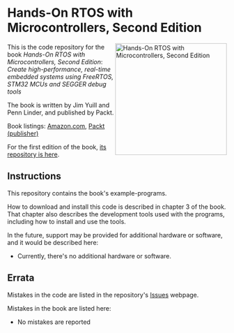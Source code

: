 # Hands-On RTOS with Microcontrollers, Second Edition
<a href="https://www.packtpub.com/en-us/product/hands-on-rtos-with-microcontrollers-9781803243047"> <img src="https://content.packt.com/_/image/xxlarge/B18584/cover_image.jpg?version=1749107709" alt="Hands-On RTOS with Microcontrollers, Second Edition" itemprop="url" height="256px" align="right"></a>

This is the code repository for the book *Hands-On RTOS with Microcontrollers, Second Edition*:
<br>
*Create high-performance, real-time embedded systems using FreeRTOS, STM32 MCUs and SEGGER debug tools*

The book is written by Jim Yuill and Penn Linder, and published by Packt.

Book listings: [Amazon.com](https://www.amazon.com/Hands-RTOS-Microcontrollers-high-performance-real-time/dp/1803237724), [Packt (publisher)](https://www.packtpub.com/en-us/product/hands-on-rtos-with-microcontrollers-9781803243047)

For the first edition of the book, [its repository is here](https://github.com/PacktPublishing/Hands-On-RTOS-with-Microcontrollers).

## Instructions

This repository contains the book's example-programs.

How to download and install this code is described in chapter 3 of the book.
That chapter also describes the development tools used with the programs, including how to install and use the tools.

In the future, support may be provided for additional hardware or software, and it would be described here:
* Currently, there's no additional hardware or software.

## Errata
Mistakes in the code are listed in the repository's [Issues](https://github.com/PacktPublishing/Hands-On-RTOS-with-Microcontrollers-Second-Edition/issues) webpage.

Mistakes in the book are listed here:
* No mistakes are reported


